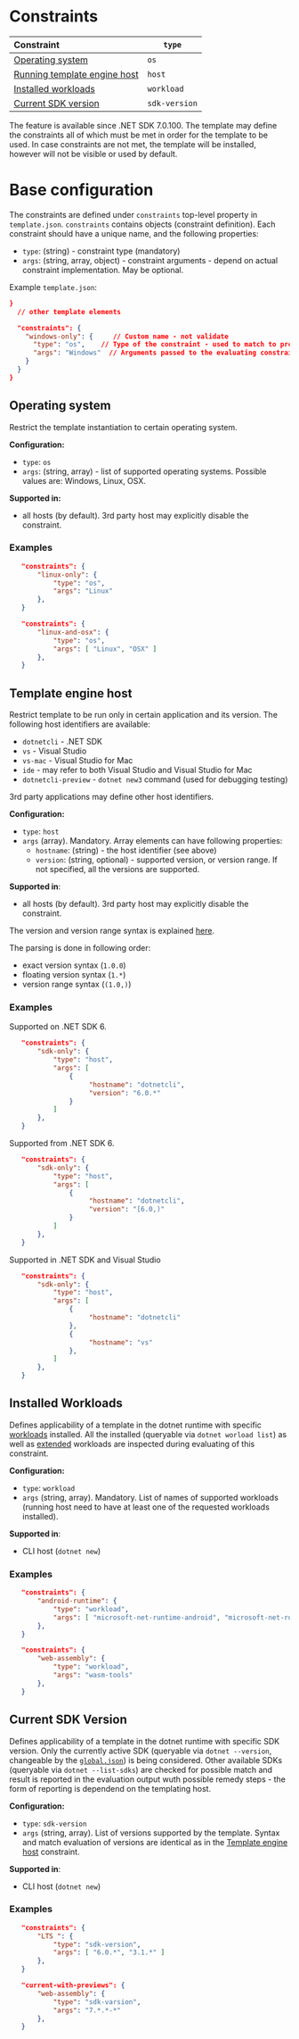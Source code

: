 #  Constraints

| Constraint | `type` |
|:-----|----------|
| [Operating system](#operating-system) | `os` |
| [Running template engine host](#template-engine-host) | `host` |
| [Installed workloads](#installed-workloads) | `workload` |
| [Current SDK version](#current-sdk-version) | `sdk-version` |

The feature is available since .NET SDK 7.0.100.
The template may define the constraints all of which must be met in order for the template to be used.  In case constraints are not met, the template will be installed, however will not be visible or used by default. 


# Base configuration
The constraints are defined under `constraints` top-level property in `template.json`. `constraints` contains objects (constraint definition). Each constraint should have a unique name, and the following properties:
- `type`: (string) - constraint type (mandatory)
- `args`: (string, array, object) - constraint arguments - depend on actual constraint implementation. May be optional.

Example `template.json`:
```json
}
  // other template elements

  "constraints": {
    "windows-only": {     // Custom name - not validate
      "type": "os",    // Type of the constraint - used to match to proper Constraint component to evaluate the constraint
      "args": "Windows"  // Arguments passed to the evaluating constraint component
    }
  }
}
```

## Operating system

Restrict the template instantiation to certain operating system.

**Configuration:**

 - `type`: `os`
 - `args`: (string, array) - list of supported operating systems. Possible values are: Windows, Linux, OSX.

**Supported in:**
   - all hosts (by default). 3rd party host may explicitly disable the constraint.


### Examples

```json
   "constraints": {
       "linux-only": {
           "type": "os",
           "args": "Linux"
       },
   }
```  
```json
   "constraints": {
       "linux-and-osx": {
           "type": "os",
           "args": [ "Linux", "OSX" ]
       },
   }
```  

## Template engine host
Restrict template to be run only in certain application and its version.
The following host identifiers are available:
- `dotnetcli` - .NET SDK
- `vs` - Visual Studio
- `vs-mac` - Visual Studio for Mac
- `ide` - may refer to both Visual Studio and Visual Studio for Mac
- `dotnetcli-preview` - `dotnet new3` command (used for debugging testing)

3rd party applications may define other host identifiers.

**Configuration:**

- `type`: `host`
- `args` (array). Mandatory. Array elements can have following properties:
  - `hostname`: (string) - the host identifier (see above)
  - `version`: (string, optional) - supported version, or version range. If not specified, all the versions are supported.
 
**Supported in**:
   - all hosts (by default). 3rd party host may explicitly disable the constraint.

The version and version range syntax is explained [here](https://docs.microsoft.com/en-us/nuget/concepts/package-versioning).

The parsing is done in following order:
- exact version syntax (`1.0.0`)
- floating version syntax (`1.*`)
- version range syntax (`(1.0,)`)

### Examples

Supported on .NET SDK 6.
```json
   "constraints": {
       "sdk-only": {
           "type": "host",
           "args": [
               {
                    "hostname": "dotnetcli",
                    "version": "6.0.*"
               }
           ]
       },
   }
```  

Supported from .NET SDK 6.
```json
   "constraints": {
       "sdk-only": {
           "type": "host",
           "args": [
               {
                    "hostname": "dotnetcli",
                    "version": "[6.0,)"
               }
           ]
       },
   }
```

Supported in .NET SDK and Visual Studio
```json
   "constraints": {
       "sdk-only": {
           "type": "host",
           "args": [
               {
                    "hostname": "dotnetcli"
               },
               {
                    "hostname": "vs"
               },
           ]
       },
   }
```

## Installed Workloads
Defines applicability of a template in the dotnet runtime with specific [workloads](https://github.com/dotnet/designs/blob/main/accepted/2020/workloads/workloads.md) installed.
All the installed (queryable via `dotnet worload list`) as well as [extended](https://github.com/dotnet/designs/blob/main/accepted/2020/workloads/workload-manifest.md#workload-composition) workloads are inspected during evaluating of this constraint.

**Configuration:**

- `type`: `workload`
- `args` (string, array). Mandatory. List of names of supported workloads (running host need to have at least one of the requested workloads installed).

**Supported in**:
   - CLI host (`dotnet new`)

### Examples

```json
   "constraints": {
       "android-runtime": {
           "type": "workload",
           "args": [ "microsoft-net-runtime-android", "microsoft-net-runtime-android-aot" ]
       },
   }
```  
```json
   "constraints": {
       "web-assembly": {
           "type": "workload",
           "args": "wasm-tools"
       },
   }
```

## Current SDK Version
Defines applicability of a template in the dotnet runtime with specific SDK version.
Only the currently active SDK (queryable via `dotnet --version`, changeable by the [`global.json`](https://docs.microsoft.com/en-us/dotnet/core/tools/global-json)) is being considered. Other available SDKs (queryable via `dotnet --list-sdks`) are checked for possible match and result is reported in the evaluation output wuth possible remedy steps - the form of reporting is dependend on the templating host.

**Configuration:**

- `type`: `sdk-version`
- `args` (string, array). List of versions supported by the template. Syntax and match evaluation of versions are identical as in the [Template engine host](#template-engine-host) constraint.

**Supported in**:
   - CLI host (`dotnet new`)

### Examples

```json
   "constraints": {
       "LTS ": {
           "type": "sdk-version",
           "args": [ "6.0.*", "3.1.*" ]
       },
   }
```  
```json
   "current-with-previews": {
       "web-assembly": {
           "type": "sdk-varsion",
           "args": "7.*.*-*"
       },
   }
```